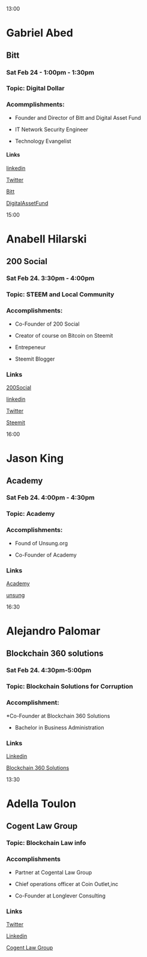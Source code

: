  13:00 

# Gabriel Abed 
## Bitt 



### Sat Feb 24 - 1:00pm - 1:30pm


### Topic: Digital Dollar


### Acommplishments:

* Founder and Director of Bitt and Digital Asset Fund
 

* IT Network Security Engineer
 
 
* Technology Evangelist
 



#### Links

[linkedin](https://www.linkedin.com/in/gabrielabed/?trk=public-profile-join-page)


[Twitter](https://twitter.com/SirBitt?ref_src=twsrc%5Egoogle%7Ctwcamp%5Eserp%7Ctwgr%5Eauthor)
 

[Bitt](https://www.bitt.com/)


[DigitalAssetFund](https://www.digitalassetfund.com/)








15:00

# Anabell Hilarski
## 200 Social



### Sat Feb 24. 3:30pm - 4:00pm


### Topic: STEEM and Local Community


### Accomplishments:
 
 * Co-Founder of 200 Social
 
 * Creator of course on Bitcoin on Steemit
 
 * Entrepeneur 
 
 * Steemit Blogger
 
### Links

[200Social](http://www.200social.com/)

[linkedin](https://www.linkedin.com/in/anabellhilarski/)

[Twitter](https://twitter.com/anabellhilarski?lang=en)

[Steemit](https://steemit.com/@anahilarski)







16:00

# Jason King
## Academy



### Sat Feb 24. 4:00pm - 4:30pm


### Topic: Academy


### Accomplishments:

 * Found of Unsung.org
 
 * Co-Founder of Academy
 


### Links 
 
 [Academy](https://www.academytoken.com/index.html#token)
 
 [unsung](http://www.unsung.org/)
 
 
 
 
 16:30
 
 # Alejandro Palomar
 ## Blockchain 360 solutions
 
 
 
 ### Sat Feb 24. 4:30pm-5:00pm
 
 
 ### Topic: Blockchain Solutions for Corruption


 ### Accomplishment:
 
  *Co-Founder at Blockchain 360 Solutions
  
  * Bachelor in Business Administration


 ### Links
 
 [Linkedin](https://www.linkedin.com/in/alejandro-palomar-78631519/)
 
 [Blockchain 360 Solutions](http://www.blockchain360solutions.com/)
 
 
 
 13:30
 
 # Adella Toulon
 ## Cogent Law Group
 
 
 
 ### Topic: Blockchain Law info
 
 
 ### Accomplishments
 
 * Partner at Cogental Law Group
 
 * Chief operations officer at Coin Outlet,inc
 
 * Co-Founder at Longlever Consulting
 
 ### Links
 
 [Twitter](https://twitter.com/bitcoinkhaleesi?lang=en)
 
 [Linkedin](https://www.linkedin.com/in/adellatoulon/)
 
 [Cogent Law Group](http://www.cogentlaw.co/)
 
 
 
 
 
 
 
 
 
